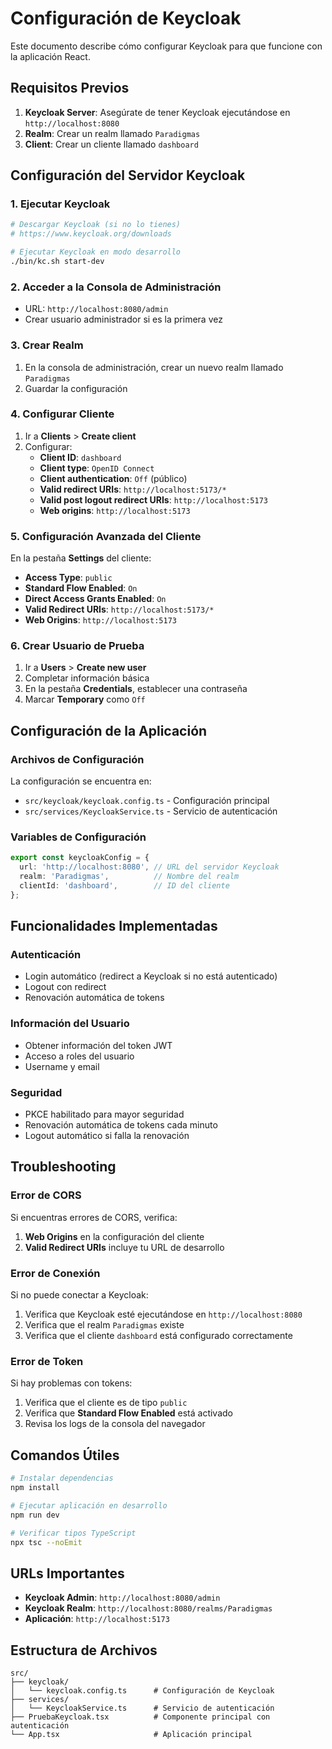 # Configuración de Keycloak

Este documento describe cómo configurar Keycloak para que funcione con la aplicación React.

## Requisitos Previos

1. **Keycloak Server**: Asegúrate de tener Keycloak ejecutándose en `http://localhost:8080`
2. **Realm**: Crear un realm llamado `Paradigmas`
3. **Client**: Crear un cliente llamado `dashboard`

## Configuración del Servidor Keycloak

### 1. Ejecutar Keycloak

```bash
# Descargar Keycloak (si no lo tienes)
# https://www.keycloak.org/downloads

# Ejecutar Keycloak en modo desarrollo
./bin/kc.sh start-dev
```

### 2. Acceder a la Consola de Administración

- URL: `http://localhost:8080/admin`
- Crear usuario administrador si es la primera vez

### 3. Crear Realm

1. En la consola de administración, crear un nuevo realm llamado `Paradigmas`
2. Guardar la configuración

### 4. Configurar Cliente

1. Ir a **Clients** > **Create client**
2. Configurar:
   - **Client ID**: `dashboard`
   - **Client type**: `OpenID Connect`
   - **Client authentication**: `Off` (público)
   - **Valid redirect URIs**: `http://localhost:5173/*`
   - **Valid post logout redirect URIs**: `http://localhost:5173`
   - **Web origins**: `http://localhost:5173`

### 5. Configuración Avanzada del Cliente

En la pestaña **Settings** del cliente:
- **Access Type**: `public`
- **Standard Flow Enabled**: `On`
- **Direct Access Grants Enabled**: `On`
- **Valid Redirect URIs**: `http://localhost:5173/*`
- **Web Origins**: `http://localhost:5173`

### 6. Crear Usuario de Prueba

1. Ir a **Users** > **Create new user**
2. Completar información básica
3. En la pestaña **Credentials**, establecer una contraseña
4. Marcar **Temporary** como `Off`

## Configuración de la Aplicación

### Archivos de Configuración

La configuración se encuentra en:
- `src/keycloak/keycloak.config.ts` - Configuración principal
- `src/services/KeycloakService.ts` - Servicio de autenticación

### Variables de Configuración

```typescript
export const keycloakConfig = {
  url: 'http://localhost:8080', // URL del servidor Keycloak
  realm: 'Paradigmas',          // Nombre del realm
  clientId: 'dashboard',        // ID del cliente
};
```

## Funcionalidades Implementadas

### Autenticación
- Login automático (redirect a Keycloak si no está autenticado)
- Logout con redirect
- Renovación automática de tokens

### Información del Usuario
- Obtener información del token JWT
- Acceso a roles del usuario
- Username y email

### Seguridad
- PKCE habilitado para mayor seguridad
- Renovación automática de tokens cada minuto
- Logout automático si falla la renovación

## Troubleshooting

### Error de CORS
Si encuentras errores de CORS, verifica:
1. **Web Origins** en la configuración del cliente
2. **Valid Redirect URIs** incluye tu URL de desarrollo

### Error de Conexión
Si no puede conectar a Keycloak:
1. Verifica que Keycloak esté ejecutándose en `http://localhost:8080`
2. Verifica que el realm `Paradigmas` existe
3. Verifica que el cliente `dashboard` está configurado correctamente

### Error de Token
Si hay problemas con tokens:
1. Verifica que el cliente es de tipo `public`
2. Verifica que **Standard Flow Enabled** está activado
3. Revisa los logs de la consola del navegador

## Comandos Útiles

```bash
# Instalar dependencias
npm install

# Ejecutar aplicación en desarrollo
npm run dev

# Verificar tipos TypeScript
npx tsc --noEmit
```

## URLs Importantes

- **Keycloak Admin**: `http://localhost:8080/admin`
- **Keycloak Realm**: `http://localhost:8080/realms/Paradigmas`
- **Aplicación**: `http://localhost:5173`

## Estructura de Archivos

```
src/
├── keycloak/
│   └── keycloak.config.ts      # Configuración de Keycloak
├── services/
│   └── KeycloakService.ts      # Servicio de autenticación
├── PruebaKeycloak.tsx          # Componente principal con autenticación
└── App.tsx                     # Aplicación principal
```